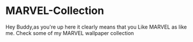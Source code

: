 # MARVEL-Collection
Hey Buddy,as you're up here it clearly means that you Like MARVEL as like me. Check some of my MARVEL wallpaper collection
